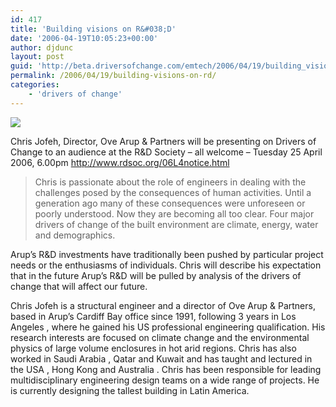 ```yaml
---
id: 417
title: 'Building visions on R&#038;D'
date: '2006-04-19T10:05:23+00:00'
author: djdunc
layout: post
guid: 'http://beta.driversofchange.com/emtech/2006/04/19/building_visions_on_rd/'
permalink: /2006/04/19/building-visions-on-rd/
categories:
    - 'drivers of change'
---
```


[![](https://i0.wp.com/blogs.driversofchange.com/emtech/quickimagepost/2006/04/www.rdsoc.org_images_rdsoclogo.gif?w=111)](http://www.rdsoc.org/06L4notice.html "R & D Society Meeting: Graham Spittle, 21 Feb 2006")

Chris Jofeh, Director, Ove Arup &amp; Partners will be presenting on Drivers of Change to an audience at the R&amp;D Society – all welcome – Tuesday 25 April 2006, 6.00pm <http://www.rdsoc.org/06L4notice.html>

> Chris is passionate about the role of engineers in dealing with the challenges posed by the consequences of human activities. Until a generation ago many of these consequences were unforeseen or poorly understood. Now they are becoming all too clear. Four major drivers of change of the built environment are climate, energy, water and demographics.

  
Arup’s R&amp;D investments have traditionally been pushed by particular project needs or the enthusiasms of individuals. Chris will describe his expectation that in the future Arup’s R&amp;D will be pulled by analysis of the drivers of change that will affect our future.

Chris Jofeh is a structural engineer and a director of Ove Arup &amp; Partners, based in Arup’s Cardiff Bay office since 1991, following 3 years in Los Angeles , where he gained his US professional engineering qualification. His research interests are focused on climate change and the environmental physics of large volume enclosures in hot arid regions. Chris has also worked in Saudi Arabia , Qatar and Kuwait and has taught and lectured in the USA , Hong Kong and Australia . Chris has been responsible for leading multidisciplinary engineering design teams on a wide range of projects. He is currently designing the tallest building in Latin America.